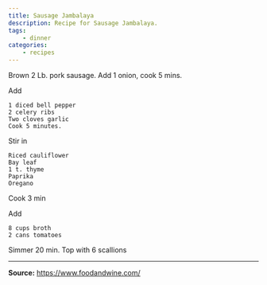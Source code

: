 ```yaml
---
title: Sausage Jambalaya
description: Recipe for Sausage Jambalaya.
tags:
    - dinner
categories:
    - recipes
---
```


Brown 2 Lb. pork sausage. Add 1 onion, cook 5 mins.

Add

```
1 diced bell pepper
2 celery ribs
Two cloves garlic
Cook 5 minutes.
```

Stir in

```
Riced cauliflower
Bay leaf
1 t. thyme
Paprika
Oregano
```

Cook 3 min

Add

```
8 cups broth
2 cans tomatoes
```

Simmer 20 min. Top with 6 scallions

---

**Source:** <https://www.foodandwine.com/>
